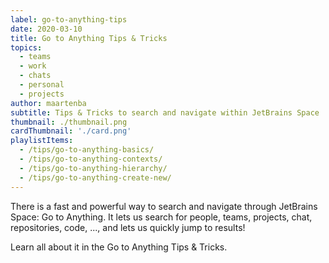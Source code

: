 ```yaml
---
label: go-to-anything-tips
date: 2020-03-10
title: Go to Anything Tips & Tricks
topics:
  - teams
  - work
  - chats
  - personal
  - projects
author: maartenba
subtitle: Tips & Tricks to search and navigate within JetBrains Space
thumbnail: ./thumbnail.png
cardThumbnail: './card.png'
playlistItems:
  - /tips/go-to-anything-basics/
  - /tips/go-to-anything-contexts/
  - /tips/go-to-anything-hierarchy/
  - /tips/go-to-anything-create-new/
---
```



There is a fast and powerful way to search and navigate through JetBrains Space: Go to Anything. It lets us search for people, teams, projects, chat, repositories, code, ..., and lets us quickly jump to results!

Learn all about it in the Go to Anything Tips & Tricks.
